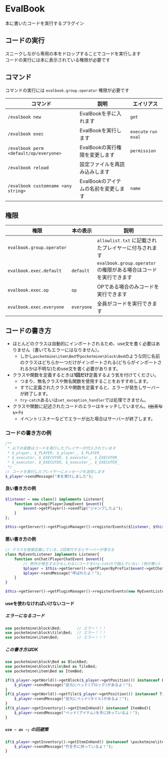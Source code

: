 # EvalBook
本に書いたコードを実行するプラグイン

## コードの実行
スニークしながら専用の本をドロップすることでコードを実行します  
コードの実行には本に表示されている権限が必要です

## コマンド
コマンドの実行には `evalbook.group.operator` 権限が必要です

| コマンド | 説明 | エイリアス |
| --- | --- | --- |
| `/evalbook new` | EvalBookを手に入れます | `get` |
| `/evalbook exec` | EvalBookを実行します | `execute` `run` `eval` |
| `/evalbook perm <default/op/everyone>` | EvalBookの実行権限を変更します | `permission` |
| `/evalbook reload` | 設定ファイルを再読み込みします |  |
| `/evalbook customname <any string>` | EvalBookのアイテムの名前を変更します | `name` |

## 権限
| 権限 | 本の表示 | 説明 |
| --- | --- | --- |
| `evalbook.group.operator` |  | `allowlist.txt` に記載されたプレイヤーに付与されます |
| `evalbook.exec.default` | `default` | `evalbook.group.operator` の権限がある場合はコードを実行できます |
| `evalbook.exec.op` | `op` | OPである場合のみコードを実行できます |
| `evalbook.exec.everyone` | `everyone` | 全員がコードを実行できます |

## コードの書き方
- ほとんどのクラスは自動的にインポートされるため、use文を書く必要はありません（書いてもエラーにはなりません）。  
  - しかし`pocketmine\item\Bed`や`pocketmine\block\Bed`のような同じ名前のクラスはどちらか一つだけがインポートされる(どちらがインポートされるかは不明な)ためuse文を書く必要があります。
- クラスや関数を定義するときは**1回だけ**定義するよう気を付けてください。
  - つまり、無名クラスや無名関数を使用することをおすすめします。
  - すでに定義されたクラスや関数を定義すると、エラーが発生しサーバーが終了します。
  - `try-catch`あるいは`set_exception_handler`では処理できません。
- クラスや関数に記述されたコードのエラーはキャッチしていません。~~(出来ない？)~~
  - イベントリスナーなどでエラーが出た場合はサーバーが終了します。

### コードの書き方の例
```php
/**
 * 以下の変数はコードを実行したプレイヤーが代入されています
 * $_player, $_PLAYER, $_player_, $_PLAYER_
 * $_executor, $_EXECUTOR, $_executor_, $_EXECUTOR_
 * $_executer, $_EXECUTER, $_executer_, $_EXECUTER_
 */
// コードを実行したプレイヤーにメッセージを送信します
$_player->sendMessage("本を実行しました");
```

#### 良い書き方の例
```php
$listener = new class() implements Listener{
    function onJump(PlayerJumpEvent $event){
        $event->getPlayer()->sendTip("ジャンプしたよ");
    }
};

$this->getServer()->getPluginManager()->registerEvents($listener, $this);
```

#### 悪い書き方の例
```php
// クラスを直接定義している、2回実行するとサーバーが落ちる
class MyEventListener implements Listener{
    function onChat(PlayerChatEvent $event){
        // 例外が発生するかもしれないコードをtry-catchで囲んでいない (例が悪い)
        $player = $this->getServer()->getPlayerByPrefix($event->getChat());
        $player->sendMessage("呼ばれたよ！");
    }
}

$this->getServer()->getPluginManager()->registerEvents(new MyEventListener(), $this);
```

#### useを使わなければいけないコード
##### エラーになるコード
```php
use pocketmine\block\Bed;       // エラー！！！
use pocketmine\block\tile\Bed;  // エラー！！！
use pocketmine\item\Bed;        // エラー！！！
```

##### この書き方はOK
```php
use pocketmine\block\Bed as BlockBed;
use pocketmine\block\tile\Bed as TileBed;
use pocketmine\item\Bed as ItemBed;

if($_player->getWorld()->getBlock($_player->getPosition()) instanceof BlockBed){
    $_player->sendMessage("足元にベッド(ブロック)があるよ！");
}
if($_player->getWorld()->getTile($_player->getPosition()) instanceof TileBed){
    $_player->sendMessage("足元にベッド(タイル)があるよ！");
}
if($_player->getInventory()->getItemInHand() instanceof ItemBed){
    $_player->sendMessage("ベッド(アイテム)を手に持っているよ！");
}
```

##### `use ~ as ~;` の回避策
```php
if($_player->getInventory()->getItemInHand() instanceof \pocketmine\item\Bamboo){
    $_player->sendMessage("竹を手に持っているよ！");
}
```